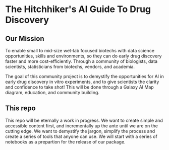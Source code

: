 # The Hitchhiker's AI Guide To Drug Discovery

## Our Mission

To enable small to mid-size wet-lab focused biotechs with data science opportunities, skills and environments, so they can do early drug discovery faster and more cost-efficiently.  Through a community of biologists, data scientists, statisticians from biotechs, vendors, and academia.​

The goal of this community project is to demystify the opportunities for AI in early drug discovery in vitro experiments, and to give scientists the clarity and confidence to take shot!  This will be done through a Galaxy AI Map diagram, education, and community building.

## This repo

This repo will be eternally a work in progress. We want to create simple and accessible content first, and incrementally up the ante until we are on the cutting edge. We want to demystify the jargon, simplify the process and create a series of tools that anyone can use. We will start with a series of notebooks as a prepartion for the release of our package. 
​
